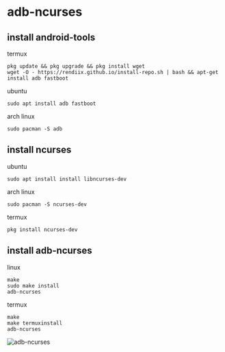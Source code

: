 # adb-ncurses
## install android-tools
termux
```
pkg update && pkg upgrade && pkg install wget
wget -O - https://rendiix.github.io/install-repo.sh | bash && apt-get install adb fastboot
```
ubuntu
```
sudo apt install adb fastboot
```
arch linux
```
sudo pacman -S adb
```

## install ncurses

ubuntu

```
sudo apt install install libncurses-dev
```

arch linux

```
sudo pacman -S ncurses-dev
```

termux

```
pkg install ncurses-dev
```

## install adb-ncurses

linux

```
make
sudo make install
adb-ncurses
```

termux
```
make
make termuxinstall
adb-ncurses
```

![adb-ncurses](https://camo.githubusercontent.com/51e998273a02ef9b700494eb3749c929e430e4c523e372369cf74526618a892c/68747470733a2f2f626f726f7665656e2e6769746875622e696f2f766964656f2f6164622d6e6375727365732e676966 "make run")
